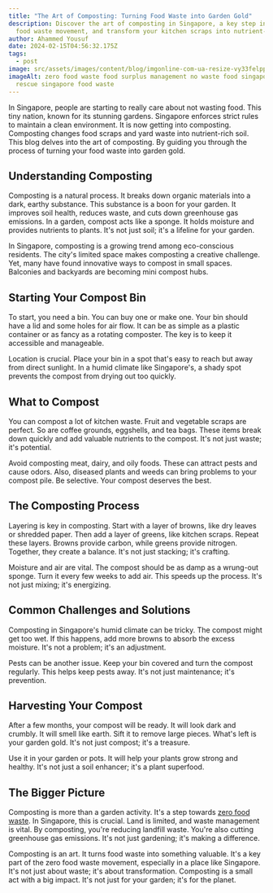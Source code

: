 ```yaml
---
title: "The Art of Composting: Turning Food Waste into Garden Gold"
description: Discover the art of composting in Singapore, a key step in the zero
  food waste movement, and transform your kitchen scraps into nutrient-rich soil
author: Ahammed Yousuf
date: 2024-02-15T04:56:32.175Z
tags:
  - post
image: src/assets/images/content/blog/imgonline-com-ua-resize-vy33felppnlae.jpg
imageAlt: zero food waste food surplus management no waste food singapore food
  rescue singapore food waste
---
```


In Singapore, people are starting to really care about not wasting food. This tiny nation, known for its stunning gardens. Singapore enforces strict rules to maintain a clean environment. It is now getting into composting. Composting changes food scraps and yard waste into nutrient-rich soil. This blog delves into the art of composting. By guiding you through the process of turning your food waste into garden gold.

## Understanding Composting

Composting is a natural process. It breaks down organic materials into a dark, earthy substance. This substance is a boon for your garden. It improves soil health, reduces waste, and cuts down greenhouse gas emissions. In a garden, compost acts like a sponge. It holds moisture and provides nutrients to plants. It's not just soil; it's a lifeline for your garden.

In Singapore, composting is a growing trend among eco-conscious residents. The city's limited space makes composting a creative challenge. Yet, many have found innovative ways to compost in small spaces. Balconies and backyards are becoming mini compost hubs.

## Starting Your Compost Bin

To start, you need a bin. You can buy one or make one. Your bin should have a lid and some holes for air flow. It can be as simple as a plastic container or as fancy as a rotating composter. The key is to keep it accessible and manageable.

Location is crucial. Place your bin in a spot that's easy to reach but away from direct sunlight. In a humid climate like Singapore's, a shady spot prevents the compost from drying out too quickly.

## What to Compost

You can compost a lot of kitchen waste. Fruit and vegetable scraps are perfect. So are coffee grounds, eggshells, and tea bags. These items break down quickly and add valuable nutrients to the compost. It's not just waste; it's potential.

Avoid composting meat, dairy, and oily foods. These can attract pests and cause odors. Also, diseased plants and weeds can bring problems to your compost pile. Be selective. Your compost deserves the best.

## The Composting Process

Layering is key in composting. Start with a layer of browns, like dry leaves or shredded paper. Then add a layer of greens, like kitchen scraps. Repeat these layers. Browns provide carbon, while greens provide nitrogen. Together, they create a balance. It's not just stacking; it's crafting.

Moisture and air are vital. The compost should be as damp as a wrung-out sponge. Turn it every few weeks to add air. This speeds up the process. It's not just mixing; it's energizing.

## Common Challenges and Solutions

Composting in Singapore's humid climate can be tricky. The compost might get too wet. If this happens, add more browns to absorb the excess moisture. It's not a problem; it's an adjustment.

Pests can be another issue. Keep your bin covered and turn the compost regularly. This helps keep pests away. It's not just maintenance; it's prevention.

## Harvesting Your Compost

After a few months, your compost will be ready. It will look dark and crumbly. It will smell like earth. Sift it to remove large pieces. What's left is your garden gold. It's not just compost; it's a treasure.

Use it in your garden or pots. It will help your plants grow strong and healthy. It's not just a soil enhancer; it's a plant superfood.

## The Bigger Picture

Composting is more than a garden activity. It's a step towards [zero food waste](https://d2l.sg/). In Singapore, this is crucial. Land is limited, and waste management is vital. By composting, you're reducing landfill waste. You're also cutting greenhouse gas emissions. It's not just gardening; it's making a difference.

Composting is an art. It turns food waste into something valuable. It's a key part of the zero food waste movement, especially in a place like Singapore. It's not just about waste; it's about transformation. Composting is a small act with a big impact. It's not just for your garden; it's for the planet.

